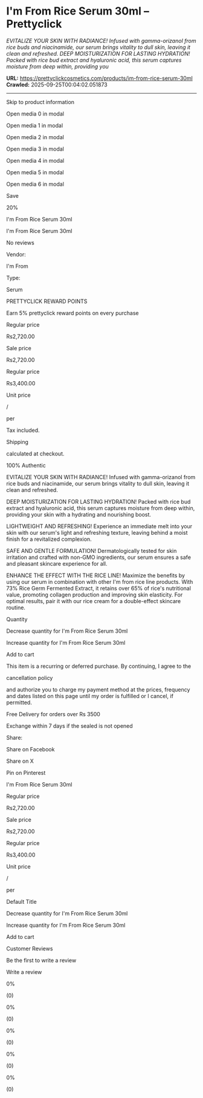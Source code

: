 # I'm From Rice Serum 30ml – Prettyclick

*EVITALIZE YOUR SKIN WITH RADIANCE! Infused with gamma-orizanol from rice buds and niacinamide, our serum brings vitality to dull skin, leaving it clean and refreshed. DEEP MOISTURIZATION FOR LASTING HYDRATION! Packed with rice bud extract and hyaluronic acid, this serum captures moisture from deep within, providing you*

**URL:** https://prettyclickcosmetics.com/products/im-from-rice-serum-30ml
**Crawled:** 2025-09-25T00:04:02.051873

---

Skip to product information

Open media 0 in modal

Open media 1 in modal

Open media 2 in modal

Open media 3 in modal

Open media 4 in modal

Open media 5 in modal

Open media 6 in modal

Save

20%

I'm From Rice Serum 30ml

I'm From Rice Serum 30ml

No reviews

Vendor:

I'm From

Type:

Serum

PRETTYCLICK REWARD POINTS

Earn 5% prettyclick reward points on every purchase

Regular price

Rs2,720.00

Sale price

Rs2,720.00

Regular price

Rs3,400.00

Unit price

/

per

Tax included.

Shipping

calculated at checkout.

100% Authentic

EVITALIZE YOUR SKIN WITH RADIANCE! Infused with gamma-orizanol from rice buds and niacinamide, our serum brings vitality to dull skin, leaving it clean and refreshed.

DEEP MOISTURIZATION FOR LASTING HYDRATION! Packed with rice bud extract and hyaluronic acid, this serum captures moisture from deep within, providing your skin with a hydrating and nourishing boost.

LIGHTWEIGHT AND REFRESHING! Experience an immediate melt into your skin with our serum's light and refreshing texture, leaving behind a moist finish for a revitalized complexion.

SAFE AND GENTLE FORMULATION! Dermatologically tested for skin irritation and crafted with non-GMO ingredients, our serum ensures a safe and pleasant skincare experience for all.

ENHANCE THE EFFECT WITH THE RICE LINE! Maximize the benefits by using our serum in combination with other I'm from rice line products. With 73% Rice Germ Fermented Extract, it retains over 65% of rice's nutritional value, promoting collagen production and improving skin elasticity. For optimal results, pair it with our rice cream for a double-effect skincare routine.

Quantity

Decrease quantity for I&#39;m From Rice Serum 30ml

Increase quantity for I&#39;m From Rice Serum 30ml

Add to cart

This item is a recurring or deferred purchase. By continuing, I agree to the

cancellation policy

and authorize you to charge my payment method at the prices, frequency and dates listed on this page until my order is fulfilled or I cancel, if permitted.

Free Delivery for orders over Rs 3500

Exchange within 7 days if the sealed is not opened

Share:

Share on Facebook

Share on X

Pin on Pinterest

I'm From Rice Serum 30ml

Regular price

Rs2,720.00

Sale price

Rs2,720.00

Regular price

Rs3,400.00

Unit price

/

per

Default Title

Decrease quantity for I&#39;m From Rice Serum 30ml

Increase quantity for I&#39;m From Rice Serum 30ml

Add to cart

Customer Reviews

Be the first to write a review

Write a review

0%

(0)

0%

(0)

0%

(0)

0%

(0)

0%

(0)